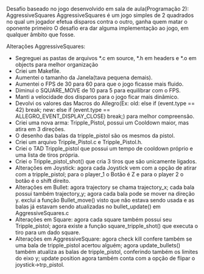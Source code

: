 Desafio baseado no jogo desenvolvido em sala de aula(Programação 2): AggressiveSquares
  AggressiveSquares é um jogo simples de 2 quadrados no qual um jogador efetua disparos contra o outro, ganha quem matar o oponente primeiro
  O desafio era dar alguma implementação ao jogo, em qualquer âmbito que fosse.

Alterações AggressiveSquares:

-   Segreguei as pastas de arquivos *.c em source, *.h em headers e *.o em objects para melhor organização
-   Criei um Makefile.
-   Aumentei o tamanho da Janela(tava pequena demais).
-   Aumentei o FPS de 30 para 60 para que o jogo ficasse mais fluido.
-   Diminui o SQUARE_MOVE de 10 para 5 para equilibrar com o FPS.
-   Manti a velocidade dos disparos para o jogo ficar mais dinâmico.
-   Devolvi os valores das Macros do Allegro(Ex: old: else if (event.type == 42) break; new: else if (event.type == ALLEGRO_EVENT_DISPLAY_CLOSE) break;) para melhor compreensão.
-   Criei uma nova arma: Tripple_Pistol, possui um Cooldown maior, mas atira em 3 direções.
-   O desenho das balas da tripple_pistol são os mesmos da pistol.
-   Criei um arquivo Tripple_Pistol.c e Tripple_Pistol.h.
-   Criei o TAD Tripple_pistol que possui um tempo de cooldown próprio e uma lista de tiros própria.
-   Criei o Tripple_pistol_shot() que cria 3 tiros que são unicamente ligados.
-   Alterações em Joystick: agora cada Joystick vem com a opção de atirar com a tripple_pistol;
                            para o player_1 o Botão é Z e para o player 2 o botão é o shift direito.
-   Alterações em Bullet: agora trajectory se chama trajectory_x;
                          cada bala possui também trajectory_y;
                          agora cada bala pode se mover na direção y.
                          exclui a função Bullet_move() visto que não estava sendo usada e as balas já estavam sendo atualizadas no bullet_update() em AggressiveSquares.c
-   Alterações em Square: agora cada square também possui seu Tripple_pistol;
                          agora existe a função square_tripple_shot() que executa o tiro para um dado square.
-   Alterações em AggressiveSquare: agora check kill confere também se uma bala de tripple_pistol acertou alguém;
                                    agora update_bullets() também atualiza as balas de tripple_pistol, conferindo também os limites do eixo y;
                                    update position agora também conta com a opção de flipar o joystick->trp_pistol.
